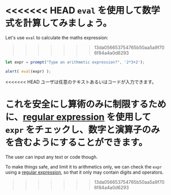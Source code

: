 <<<<<<< HEAD
`eval` を使用して数学式を計算してみましょう。
=======
Let's use `eval` to calculate the maths expression:
>>>>>>> 13da056653754765b50aa5a9f706f84a4a0d6293

```js demo run
let expr = prompt("Type an arithmetic expression?", '2*3+2');

alert( eval(expr) );
```

<<<<<<< HEAD
ユーザは任意のテキストあるいはコードが入力できます。

これを安全にし算術のみに制限するために、[regular expression](info:regular-expressions) を使用して `expr` をチェックし、数字と演算子のみを含むようにすることができます。
=======
The user can input any text or code though.

To make things safe, and limit it to arithmetics only, we can check the `expr` using a [regular expression](info:regular-expressions), so that it only may contain digits and operators.
>>>>>>> 13da056653754765b50aa5a9f706f84a4a0d6293
